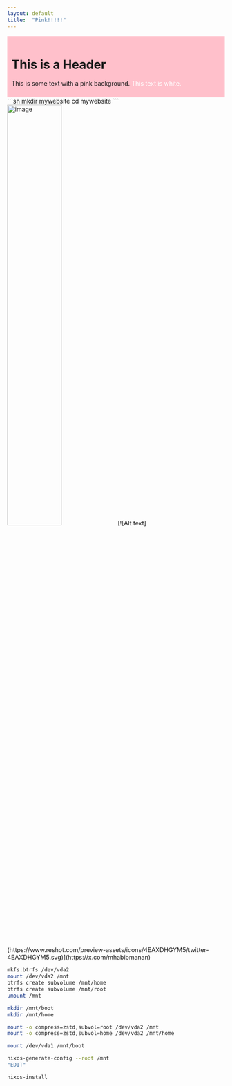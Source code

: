 ```yaml
---
layout: default
title:  "Pink!!!!!"
---
```


<div style="background-color: pink; padding: 10px;">
  <h1>This is a Header</h1>
  <p>This is some text with a pink background.
<span style="color: white;">This text is white.</span>
</p>
</div>
```sh
mkdir mywebsite
cd mywebsite
```

<img src="https://www.reshot.com/preview-assets/icons/4EAXDHGYM5/twitter-4EAXDHGYM5.svg" alt="image" width="50%" height="auto">
[![Alt text](https://www.reshot.com/preview-assets/icons/4EAXDHGYM5/twitter-4EAXDHGYM5.svg)](https://x.com/mhabibmanan)

```sh
mkfs.btrfs /dev/vda2
mount /dev/vda2 /mnt
btrfs create subvolume /mnt/home
btrfs create subvolume /mnt/root
umount /mnt

mkdir /mnt/boot
mkdir /mnt/home

mount -o compress=zstd,subvol=root /dev/vda2 /mnt
mount -o compress=zstd,subvol=home /dev/vda2 /mnt/home

mount /dev/vda1 /mnt/boot

nixos-generate-config --root /mnt
"EDIT"

nixos-install
```
